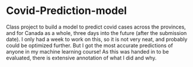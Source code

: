 # Covid-Prediction-model
Class project to build a model to predict covid cases across the provinces, and for Canada as a whole, three days into the future (after the submission date).  I only had a week to work on this, so it is not very neat, and probably could be optimized further. But I got the most accurate predictions of anyone in my machine learning course! As this was handed in to be evaluated, there is extensive annotation of what I did and why.
